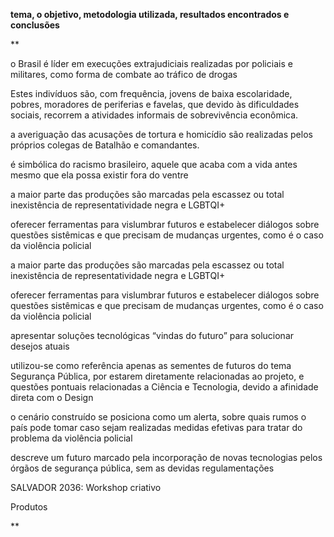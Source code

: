 **tema, o objetivo, metodologia utilizada, resultados encontrados e conclusões**

**

o Brasil é líder em execuções extrajudiciais realizadas por policiais e militares, como forma de combate ao tráfico de drogas

Estes indivíduos são, com frequência, jovens de baixa escolaridade, pobres, moradores de periferias e favelas, que devido às dificuldades sociais, recorrem a atividades informais de sobrevivência econômica. 

a averiguação das acusações de tortura e homicídio são realizadas pelos próprios colegas de Batalhão e comandantes. 

é simbólica do racismo brasileiro, aquele que acaba com a vida antes mesmo que ela possa existir fora do ventre

a maior parte das produções são marcadas pela escassez ou total inexistência de representatividade negra e LGBTQI+

oferecer ferramentas para vislumbrar futuros e estabelecer diálogos sobre questões sistêmicas e que precisam de mudanças urgentes, como é o caso da violência policial

a maior parte das produções são marcadas pela escassez ou total inexistência de representatividade negra e LGBTQI+

oferecer ferramentas para vislumbrar futuros e estabelecer diálogos sobre questões sistêmicas e que precisam de mudanças urgentes, como é o caso da violência policial

apresentar soluções tecnológicas “vindas do futuro” para solucionar desejos atuais

utilizou-se como referência apenas as sementes de futuros do tema Segurança Pública, por estarem diretamente relacionadas ao projeto, e questões pontuais relacionadas a Ciência e Tecnologia, devido a afinidade direta com o Design

o cenário construído se posiciona como um alerta, sobre quais rumos o país pode tomar caso sejam realizadas medidas efetivas para tratar do problema da violência policial

descreve um futuro marcado pela incorporação de novas tecnologias pelos órgãos de segurança pública, sem as devidas regulamentações

SALVADOR 2036: Workshop criativo

Produtos

**